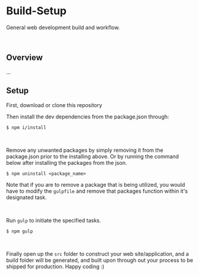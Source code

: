 # Build-Setup

General web development build and workflow.

&nbsp;

## Overview

...
&nbsp;

## Setup

First, download or clone this repository

Then install the dev dependencies from the package.json through:

```
$ npm i/install
```

&nbsp;

Remove any unwanted packages by simply removing it from the package.json prior to the installing above. Or by running the command below after installing the packages from the json.

```
$ npm uninstall <package_name>
```

Note that if you are to remove a package that is being utilized, you would have to modify the `gulpfile` and remove that packages function within it's designated task.

&nbsp;

Run `gulp` to initiate the specified tasks.

```
$ npm gulp
```

&nbsp;

Finally open up the `src` folder to construct your web site/application, and a build folder will be generated, and built upon through out your process to be shipped for production. Happy coding :)
